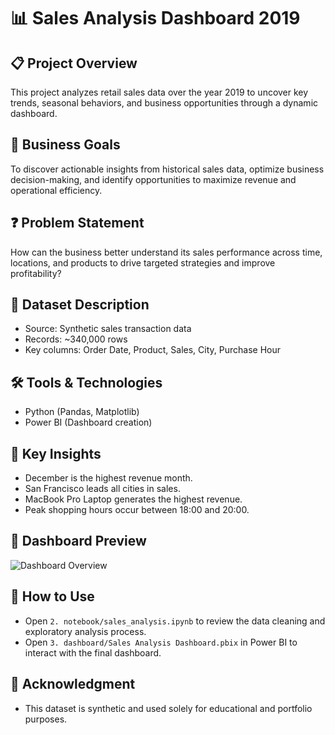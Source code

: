 # 📊 Sales Analysis Dashboard 2019

## 📋 Project Overview
This project analyzes retail sales data over the year 2019 to uncover key trends, seasonal behaviors, and business opportunities through a dynamic dashboard.

## 🎯 Business Goals
To discover actionable insights from historical sales data, optimize business decision-making, and identify opportunities to maximize revenue and operational efficiency.

## ❓ Problem Statement
How can the business better understand its sales performance across time, locations, and products to drive targeted strategies and improve profitability?

## 📂 Dataset Description
- Source: Synthetic sales transaction data
- Records: ~340,000 rows
- Key columns: Order Date, Product, Sales, City, Purchase Hour

## 🛠️ Tools & Technologies
- Python (Pandas, Matplotlib)
- Power BI (Dashboard creation)

## 🧠 Key Insights
- December is the highest revenue month.
- San Francisco leads all cities in sales.
- MacBook Pro Laptop generates the highest revenue.
- Peak shopping hours occur between 18:00 and 20:00.

## 📸 Dashboard Preview
![Dashboard Overview](images/dashboard.jpg)

## 🚀 How to Use
- Open `2. notebook/sales_analysis.ipynb` to review the data cleaning and exploratory analysis process.
- Open `3. dashboard/Sales Analysis Dashboard.pbix` in Power BI to interact with the final dashboard.

## 🙏 Acknowledgment
- This dataset is synthetic and used solely for educational and portfolio purposes.
